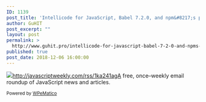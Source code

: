 ```yaml
---
ID: 1139
post_title: 'Intellicode for JavaScript, Babel 7.2.0, and npm&#8217;s predictions for 2019'
author: GuHIT
post_excerpt: ""
layout: post
permalink: >
  http://www.guhit.pro/intellicode-for-javascript-babel-7-2-0-and-npms-predictions-for-2019/
published: true
post_date: 2018-12-06 16:00:00
---
```

<img class="wpe_imgrss" src="https://res.cloudinary.com/cpress/image/upload/w_1280,e_sharpen:60/mitsbmuoxtdt46eansyj.jpg">http://javascriptweekly.com/rss/1ka241agA free, once&ndash;weekly email roundup of JavaScript news and articles.<p class="wpematico_credit"><small>Powered by <a href="http://www.wpematico.com" target="_blank">WPeMatico</a></small></p>